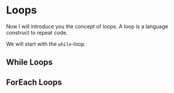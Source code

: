 # Loops

Now I will introduce you the concept of loops. A loop is a language construct to repeat code.

We will start with the `while`-loop.

## While Loops


## ForEach Loops
